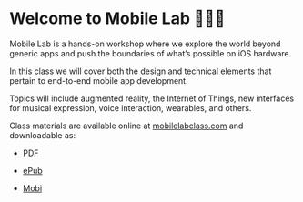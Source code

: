 # Welcome to Mobile Lab 👩🏻‍🔬

Mobile Lab is a hands-on workshop where we explore the world beyond generic apps and push the boundaries of what’s possible on iOS hardware.

In this class we will cover both the design and technical elements that pertain to end-to-end mobile app development.

Topics will include augmented reality, the Internet of Things, new interfaces for musical expression, voice interaction, wearables, and others.

Class materials are available online at [mobilelabclass.com](/mobilelabclass.com) and downloadable as:

* [PDF](https://www.gitbook.com/download/pdf/book/mobilelab/class)

* [ePub](https://www.gitbook.com/download/epub/book/mobilelab/class)

* [Mobi](https://www.gitbook.com/download/epub/book/mobilelab/class)




